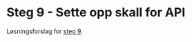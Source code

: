 # Steg 9 - Sette opp skall for API

Løsningsforslag for [steg 9](https://github.com/nrkno/dotnetskolen/tree/net5/main?tab=readme-ov-file#steg-9---sette-opp-skall-for-api).
